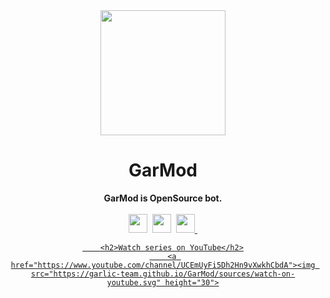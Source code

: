 <div align="center">
    <a href="https://garlic-team.tk"><img src="https://izboxo.cz/garlic.png" height="200" width="200"></a>
    <h1>GarMod</h1>
    <strong>GarMod is OpenSource bot.</strong><br><br>
    <img src="https://garlic-team.github.io/GarMod/sources/open-source.svg" height="30">&nbsp;
    <img src="https://forthebadge.com/images/badges/made-with-javascript.svg" height="30">&nbsp;
    <a href="https://ko-fi.com/H2H05FNRL"><img src="https://garlic-team.github.io/GarMod/sources/support-ko-fi.svg" height="30">&nbsp;

        <h2>Watch series on YouTube</h2>
        <a href="https://www.youtube.com/channel/UCEmUyFi5Dh2Hn9vXwkhCbdA"><img src="https://garlic-team.github.io/GarMod/sources/watch-on-youtube.svg" height="30">
